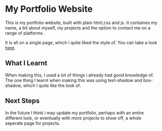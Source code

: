 # My Portfolio Website
This is my portfolio website, built with plain html,css and js.
It containes my name, a bit about myself, my projects and the option to contact me on a range of platforms.

It is all on a single page, which i quite liked the style of. You can take a look [here](https://portfolio.brendawg.repl.co/).

## What I Learnt
When making this, I used a lot of things i already had good knowledge of. The one thing I learnt when making this was using text-shadow and box-shadow, which I quite like the look of.

## Next Steps
In the future I think i may update my portfolio, perhaps with an entire different look, or eventually with more projects to show off, a whole seperate page for projects.
